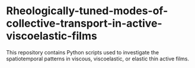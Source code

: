 # Rheologically-tuned-modes-of-collective-transport-in-active-viscoelastic-films
This repository contains Python scripts used to investigate the spatiotemporal patterns in viscous, viscoelastic, or elastic thin active films. 
